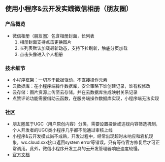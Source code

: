 ## 使用小程序&云开发实践微信相册（朋友圈）
### 产品概览
- 微信相册（朋友圈）包含相册封面，长列表  
  1. 相册封面支持点击更换图片  
  2. 长列表默认加载最新动态，支持下拉刷新，触底分页加载
  3. 点击头像进入个人相册  
### 技术细节  
- 小程序框架：一切基于数据驱动，不直接操作元素
- 云数据库：在小程序端操作数据库，安全策略下谁创建记录，谁有权修改
- 云存储：图片资源上传至云存储，并在云数据库生成映射关系记录
- 点赞评论功能需要借助云函数，在服务端操作数据库实现，小程序端无法实现
### 社区
- 朋友圈属于UGC（用户原创内容）分类，需要设置投诉或违规内容筛选机制，个人开发者的UGC类小程序几乎都不能通过审核上线
- 小程序&云开发模式尚不成熟，开发过程中，经常出现超时未响应和宕机现象，wx.cloud.xxx接口返回system error等错误，只有等待官方修复后才可正常调用。此外，微信小程序开发工具的云开发管理器响应速度较慢。
- [官方文档](https://developers.weixin.qq.com/miniprogram/dev/wxcloud/basis/getting-started.html)